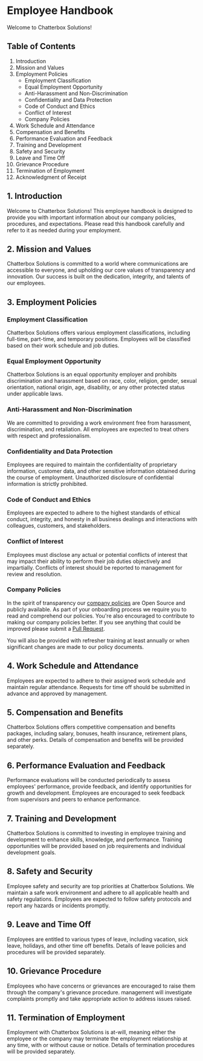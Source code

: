 # Employee Handbook

Welcome to Chatterbox Solutions!

## Table of Contents

1. Introduction
2. Mission and Values
3. Employment Policies
    - Employment Classification
    - Equal Employment Opportunity
    - Anti-Harassment and Non-Discrimination
    - Confidentiality and Data Protection
    - Code of Conduct and Ethics
    - Conflict of Interest
    - Company Policies
4. Work Schedule and Attendance
5. Compensation and Benefits
6. Performance Evaluation and Feedback
7. Training and Development
8. Safety and Security
9. Leave and Time Off
10. Grievance Procedure
11. Termination of Employment
12. Acknowledgment of Receipt

## 1. Introduction

Welcome to Chatterbox Solutions! This employee handbook is designed to provide you with important information about our company policies, procedures, and expectations. Please read this handbook carefully and refer to it as needed during your employment.

## 2. Mission and Values

Chatterbox Solutions is committed to a world where communications are accessible to everyone, and upholding our core values of transparency and innovation. Our success is built on the dedication, integrity, and talents of our employees.

## 3. Employment Policies

### Employment Classification

Chatterbox Solutions offers various employment classifications, including full-time, part-time, and temporary positions. Employees will be classified based on their work schedule and job duties.

### Equal Employment Opportunity

Chatterbox Solutions is an equal opportunity employer and prohibits discrimination and harassment based on race, color, religion, gender, sexual orientation, national origin, age, disability, or any other protected status under applicable laws.

### Anti-Harassment and Non-Discrimination

We are committed to providing a work environment free from harassment, discrimination, and retaliation. All employees are expected to treat others with respect and professionalism.

### Confidentiality and Data Protection

Employees are required to maintain the confidentiality of proprietary information, customer data, and other sensitive information obtained during the course of employment. Unauthorized disclosure of confidential information is strictly prohibited.

### Code of Conduct and Ethics

Employees are expected to adhere to the highest standards of ethical conduct, integrity, and honesty in all business dealings and interactions with colleagues, customers, and stakeholders.

### Conflict of Interest

Employees must disclose any actual or potential conflicts of interest that may impact their ability to perform their job duties objectively and impartially. Conflicts of interest should be reported to management for review and resolution.

### Company Policies

In the spirit of transparency our [company policies](https://github.com/somleng/somleng-project/tree/main/public/policy_documents) are Open Source and publicly available. As part of your onboarding process we require you to read and comprehend our policies. You're also encouraged to contribute to making our company policies better. If you see anything that could be improved please submit a [Pull Request](https://github.com/somleng/somleng-project/pulls).

You will also be provided with refresher training at least annually or when significant changes are made to our policy documents.

## 4. Work Schedule and Attendance

Employees are expected to adhere to their assigned work schedule and maintain regular attendance. Requests for time off should be submitted in advance and approved by management.

## 5. Compensation and Benefits

Chatterbox Solutions offers competitive compensation and benefits packages, including salary, bonuses, health insurance, retirement plans, and other perks. Details of compensation and benefits will be provided separately.

## 6. Performance Evaluation and Feedback

Performance evaluations will be conducted periodically to assess employees' performance, provide feedback, and identify opportunities for growth and development. Employees are encouraged to seek feedback from supervisors and peers to enhance performance.

## 7. Training and Development

Chatterbox Solutions is committed to investing in employee training and development to enhance skills, knowledge, and performance. Training opportunities will be provided based on job requirements and individual development goals.

## 8. Safety and Security

Employee safety and security are top priorities at Chatterbox Solutions. We maintain a safe work environment and adhere to all applicable health and safety regulations. Employees are expected to follow safety protocols and report any hazards or incidents promptly.

## 9. Leave and Time Off

Employees are entitled to various types of leave, including vacation, sick leave, holidays, and other time off benefits. Details of leave policies and procedures will be provided separately.

## 10. Grievance Procedure

Employees who have concerns or grievances are encouraged to raise them through the company's grievance procedure. management will investigate complaints promptly and take appropriate action to address issues raised.

## 11. Termination of Employment

Employment with Chatterbox Solutions is at-will, meaning either the employee or the company may terminate the employment relationship at any time, with or without cause or notice. Details of termination procedures will be provided separately.
